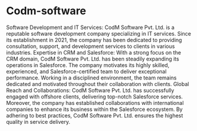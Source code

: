 # Codm-software
Software Development and IT Services: CodM Software Pvt. Ltd. is a reputable software development company specializing in IT services. Since its establishment in 2021, the company has been dedicated to providing consultation, support, and development services to clients in various industries.
Expertise in CRM and Salesforce: With a strong focus on the CRM domain, CodM Software Pvt. Ltd. has been steadily expanding its operations in Salesforce. The company motivates its highly skilled, experienced, and Salesforce-certified team to deliver exceptional performance. Working in a disciplined environment, the team remains dedicated and motivated throughout their collaboration with clients.
Global Reach and Collaborations: CodM Software Pvt. Ltd. has successfully engaged with offshore clients, delivering top-notch Salesforce services. Moreover, the company has established collaborations with international companies to enhance its business within the Salesforce ecosystem. By adhering to best practices, CodM Software Pvt. Ltd. ensures the highest quality in service delivery.


